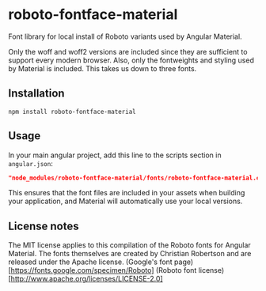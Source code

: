 # roboto-fontface-material
Font library for local install of Roboto variants used by Angular Material.

Only the woff and woff2 versions are included since they are sufficient to support every modern browser.
Also, only the fontweights and styling used by Material is included. This takes us down to three fonts.

## Installation

```
npm install roboto-fontface-material
```

## Usage
In your main angular project, add this line to the scripts section in `angular.json`:
```json
"node_modules/roboto-fontface-material/fonts/roboto-fontface-material.css"
```
This ensures that the font files are included in your assets when building your application, and
Material will automatically use your local versions.

## License notes
The MIT license applies to this compilation of the Roboto fonts for Angular Material.
The fonts themselves are created by Christian Robertson and are released under the Apache license.
(Google's font page)[https://fonts.google.com/specimen/Roboto]
(Roboto font license)[http://www.apache.org/licenses/LICENSE-2.0]
